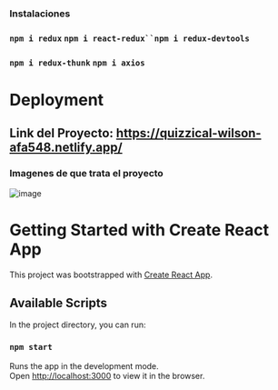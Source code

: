 ### Instalaciones
### `npm i redux`  `npm i react-redux``npm i redux-devtools`
### `npm i redux-thunk` `npm i axios`

# Deployment
## Link del Proyecto: https://quizzical-wilson-afa548.netlify.app/

### Imagenes de que trata el proyecto
![image](https://user-images.githubusercontent.com/46203192/112576236-87189980-8db7-11eb-9841-31d26234f87d.png)



# Getting Started with Create React App

This project was bootstrapped with [Create React App](https://github.com/facebook/create-react-app).

## Available Scripts

In the project directory, you can run:

### `npm start`

Runs the app in the development mode.\
Open [http://localhost:3000](http://localhost:3000) to view it in the browser.

